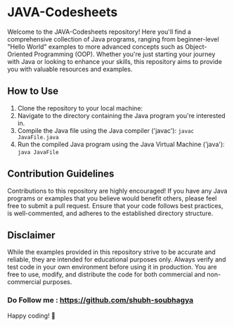 # JAVA-Codesheets

Welcome to the JAVA-Codesheets repository! Here you'll find a comprehensive collection of Java programs, ranging from beginner-level "Hello World" examples to more advanced concepts such as Object-Oriented Programming (OOP). Whether you're just starting your journey with Java or looking to enhance your skills, this repository aims to provide you with valuable resources and examples.

## How to Use

1. Clone the repository to your local machine: 
2. Navigate to the directory containing the Java program you're interested in.
3. Compile the Java file using the Java compiler ('javac'): ``` javac JavaFile.java ```
4. Run the compiled Java program using the Java Virtual Machine ('java'): ``` java JavaFile ```
   
## Contribution Guidelines

Contributions to this repository are highly encouraged! If you have any Java programs or examples that you believe would benefit others, please feel free to submit a pull request. Ensure that your code follows best practices, is well-commented, and adheres to the established directory structure.

## Disclaimer

While the examples provided in this repository strive to be accurate and reliable, they are intended for educational purposes only. Always verify and test code in your own environment before using it in production. You are free to use, modify, and distribute the code for both commercial and non-commercial purposes. 

### Do Follow me : https://github.com/shubh-soubhagya
Happy coding! 🚀
